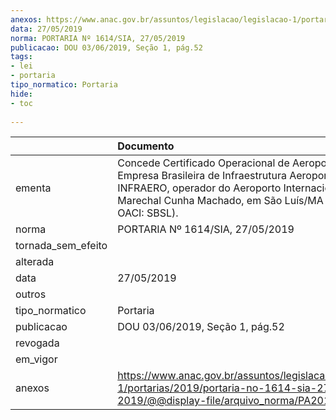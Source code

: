 ```yaml
---
anexos: https://www.anac.gov.br/assuntos/legislacao/legislacao-1/portarias/2019/portaria-no-1614-sia-27-05-2019/@@display-file/arquivo_norma/PA2019-1614.pdf
data: 27/05/2019
norma: PORTARIA Nº 1614/SIA, 27/05/2019
publicacao: DOU 03/06/2019, Seção 1, pág.52
tags:
- lei
- portaria
tipo_normatico: Portaria
hide: 
- toc 
 
---
```


|                    | Documento                                                                                                                                                                                                     |
|:-------------------|:--------------------------------------------------------------------------------------------------------------------------------------------------------------------------------------------------------------|
| ementa             | Concede Certificado Operacional de Aeroporto à Empresa Brasileira de Infraestrutura Aeroportuária – INFRAERO, operador do Aeroporto Internacional Marechal Cunha Machado, em São Luís/MA (código OACI: SBSL). |
| norma              | PORTARIA Nº 1614/SIA, 27/05/2019                                                                                                                                                                              |
| tornada_sem_efeito |                                                                                                                                                                                                               |
| alterada           |                                                                                                                                                                                                               |
| data               | 27/05/2019                                                                                                                                                                                                    |
| outros             |                                                                                                                                                                                                               |
| tipo_normatico     | Portaria                                                                                                                                                                                                      |
| publicacao         | DOU 03/06/2019, Seção 1, pág.52                                                                                                                                                                               |
| revogada           |                                                                                                                                                                                                               |
| em_vigor           |                                                                                                                                                                                                               |
| anexos             | https://www.anac.gov.br/assuntos/legislacao/legislacao-1/portarias/2019/portaria-no-1614-sia-27-05-2019/@@display-file/arquivo_norma/PA2019-1614.pdf                                                          |